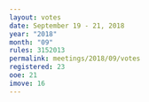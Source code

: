 ```yaml
---
layout: votes
date: September 19 - 21, 2018
year: "2018"
month: "09"
rules: 3152013
permalink: meetings/2018/09/votes
registered: 23
ooe: 21
imove: 16
---
```

